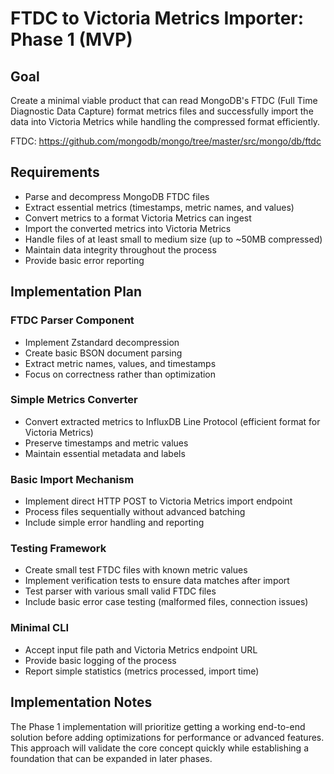 # FTDC to Victoria Metrics Importer: Phase 1 (MVP)

## Goal

Create a minimal viable product that can read MongoDB's FTDC (Full Time Diagnostic Data Capture) format metrics files and successfully import the data into Victoria Metrics while handling the compressed format efficiently.

FTDC: https://github.com/mongodb/mongo/tree/master/src/mongo/db/ftdc

## Requirements

- Parse and decompress MongoDB FTDC files
- Extract essential metrics (timestamps, metric names, and values)
- Convert metrics to a format Victoria Metrics can ingest
- Import the converted metrics into Victoria Metrics
- Handle files of at least small to medium size (up to ~50MB compressed)
- Maintain data integrity throughout the process
- Provide basic error reporting

## Implementation Plan

### FTDC Parser Component

- Implement Zstandard decompression
- Create basic BSON document parsing
- Extract metric names, values, and timestamps
- Focus on correctness rather than optimization

### Simple Metrics Converter

- Convert extracted metrics to InfluxDB Line Protocol (efficient format for Victoria Metrics)
- Preserve timestamps and metric values
- Maintain essential metadata and labels

### Basic Import Mechanism

- Implement direct HTTP POST to Victoria Metrics import endpoint
- Process files sequentially without advanced batching
- Include simple error handling and reporting

### Testing Framework

- Create small test FTDC files with known metric values
- Implement verification tests to ensure data matches after import
- Test parser with various small valid FTDC files
- Include basic error case testing (malformed files, connection issues)

### Minimal CLI

- Accept input file path and Victoria Metrics endpoint URL
- Provide basic logging of the process
- Report simple statistics (metrics processed, import time)

## Implementation Notes

The Phase 1 implementation will prioritize getting a working end-to-end solution before adding optimizations for performance or advanced features. This approach will validate the core concept quickly while establishing a foundation that can be expanded in later phases.